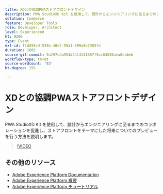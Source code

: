 ```yaml
---
title: XDとの協調PWAストアフロントデザイン
description: PWA StudioXD Kit を使用して、設計からエンジニアリングに至るまでのコラボレーションを促進し、ストアフロントをテーマにした将来についてのプレビューを行う方法を説明します。
solution: Commerce
feature: Developer Tools
role: Developer, Architect
level: Experienced
kt: 9200
type: Event
exl-id: ffdd55ed-538b-40e2-99a1-399a5e7359fd
duration: 1802
source-git-commit: 9a297cda953d4414131657f9ac84580aea0eabeb
workflow-type: tm+mt
source-wordcount: '83'
ht-degree: 15%

---
```


# XDとの協調PWAストアフロントデザイン

PWA StudioXD Kit を使用して、設計からエンジニアリングに至るまでのコラボレーションを促進し、ストアフロントをテーマにした将来についてのプレビューを行う方法を説明します。

>[!VIDEO](https://video.tv.adobe.com/v/337725/?quality=12&learn=on&hidetitle=true)

## その他のリソース

- [Adobe Experience Platform Documentation](https://experienceleague.adobe.com/docs/experience-platform.html?lang=ja)
- [Adobe Experience Platform 概要](https://experienceleague.adobe.com/docs/experience-platform/landing/home.html?lang=ja)
- [Adobe Experience Platform チュートリアル](https://experienceleague.adobe.com/docs/platform-learn/tutorials/overview.html?lang=ja)
